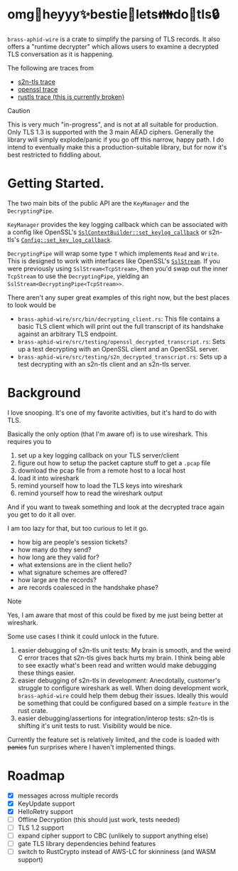 # omg💅heyyy✨bestie💖lets👪do💌tls🔒

`brass-aphid-wire` is a crate to simplify the parsing of TLS records. It also offers a "runtime decrypter" which allows users to examine a decrypted TLS conversation as it is happening. 

The following are traces from 
- [s2n-tls trace](brass-aphid-wire/resources/traces/s2n-tls.log)
- [openssl trace](brass-aphid-wire/resources/traces/openssl.log)
- [rustls trace (this is currently broken)](brass-aphid-wire/resources/traces/broken-rustls.log)

> [!CAUTION]
> This is very much "in-progress", and is not at all suitable for production. Only TLS 1.3 is supported with the 3 main AEAD ciphers. Generally the library will simply explode/panic if you go off this narrow, happy path. I do intend to eventually make this a production-suitable library, but for now it's best restricted to fiddling about.

# Getting Started.

The two main bits of the public API are the `KeyManager` and the `DecryptingPipe`.

`KeyManager` provides the key logging callback which can be associated with a config like OpenSSL's [`SslContextBuilder::set_keylog_callback`](https://docs.rs/openssl/latest/openssl/ssl/struct.SslContextBuilder.html#method.set_keylog_callback) or s2n-tls's [`Config::set_key_log_callback`](https://docs.rs/s2n-tls/latest/s2n_tls/config/struct.Builder.html#method.set_key_log_callback).

`DecryptingPipe` will wrap some type `T` which implements `Read` and `Write`. This is designed to work with interfaces like OpenSSL's [`SslStream`](https://docs.rs/openssl/latest/openssl/ssl/struct.SslStream.html). If you were previously using `SslStream<TcpStream>`, then you'd swap out the inner `TcpStream` to use the `DecryptingPipe`, yielding an `SslStream<DecryptingPipe<TcpStream>>`.

There aren't any super great examples of this right now, but the best places to look would be
- `brass-aphid-wire/src/bin/decrypting_client.rs`: This file contains a basic TLS client which will print out the full transcript of its handshake against an arbitrary TLS endpoint.
- `brass-aphid-wire/src/testing/openssl_decrypted_transcript.rs`: Sets up a test decrypting with an OpenSSL client and an OpenSSL server.
- `brass-aphid-wire/src/testing/s2n_decrypted_transcript.rs`: Sets up a test decrypting with an s2n-tls client and an s2n-tls server.

# Background

I love snooping. It's one of my favorite activities, but it's hard to do with TLS.

Basically the only option (that I'm aware of) is to use wireshark. This requires you to
1. set up a key logging callback on your TLS server/client
2. figure out how to setup the packet capture stuff to get a `.pcap` file
3. download the pcap file from a remote host to a local host
4. load it into wireshark
5. remind yourself how to load the TLS keys into wireshark
6. remind yourself how to read the wireshark output

And if you want to tweak something and look at the decrypted trace again you get to do it all over.

I am too lazy for that, but too curious to let it go.

- how big are people's session tickets?
- how many do they send?
- how long are they valid for?
- what extensions are in the client hello?
- what signature schemes are offered?
- how large are the records?
- are records coalesced in the handshake phase?

> [!NOTE]
> Yes, I am aware that most of this could be fixed by me just being better at wireshark. 


 Some use cases I think it could unlock in the future.

1. easier debugging of s2n-tls unit tests: My brain is smooth, and the weird C error traces that s2n-tls gives back hurts my brain. I think being able to see exactly what's been read and written would make debugging these things easier.
2. easier debugging of s2n-tls in development: Anecdotally, customer's struggle to configure wireshark as well. When doing development work, `brass-aphid-wire` could help them debug their issues. Ideally this would be something that could be configured based on a simple `feature` in the rust crate.
3. easier debugging/assertions for integration/interop tests: s2n-tls is shifting it's unit tests to rust. Visibility would be nice.


Currently the feature set is relatively limited, and the code is loaded with ~~panics~~ fun surprises where I haven't implemented things.

# Roadmap
- [X] messages across multiple records
- [X] KeyUpdate support
- [X] HelloRetry support
- [ ] Offline Decryption (this should just work, tests needed)
- [ ] TLS 1.2 support
- [ ] expand cipher support to CBC (unlikely to support anything else)
- [ ] gate TLS library dependencies behind features
- [ ] switch to RustCrypto instead of AWS-LC for skinniness (and WASM support)
